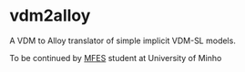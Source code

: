 # vdm2alloy
A VDM to Alloy translator of simple implicit VDM-SL models.

To be continued by [MFES](http://wiki.di.uminho.pt/twiki/bin/view/Education/MFES/LEI) student at University of Minho 
